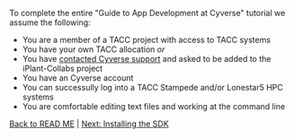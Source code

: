 To complete the entire "Guide to App Development at Cyverse" tutorial we assume the following:
* You are a member of a TACC project with access to TACC systems
 * You have your own TACC allocation _or_
 * You have [contacted Cyverse support](mailto:support@cyverse.org) and asked to be added to the iPlant-Collabs project
* You have an Cyverse account
* You can successully log into a TACC Stampede and/or Lonestar5 HPC systems
* You are comfortable editing text files and working at the command line

[Back to READ ME](../README.md) | [Next: Installing the SDK](install-sdk.md)
